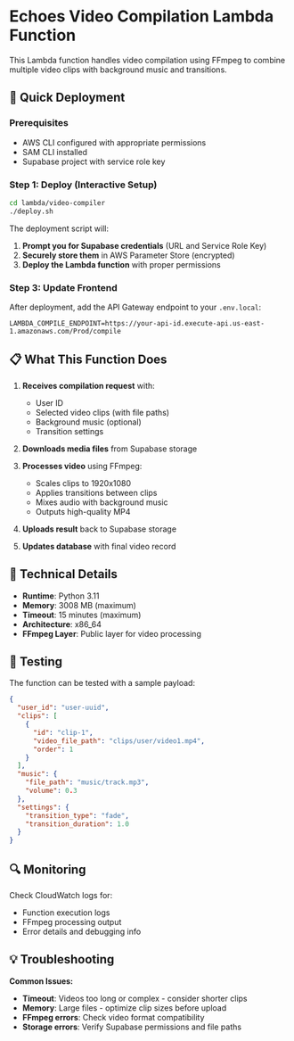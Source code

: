 # Echoes Video Compilation Lambda Function

This Lambda function handles video compilation using FFmpeg to combine multiple video clips with background music and transitions.

## 🚀 Quick Deployment

### Prerequisites
- AWS CLI configured with appropriate permissions
- SAM CLI installed
- Supabase project with service role key

### Step 1: Deploy (Interactive Setup)
```bash
cd lambda/video-compiler
./deploy.sh
```

The deployment script will:
1. **Prompt you for Supabase credentials** (URL and Service Role Key)
2. **Securely store them** in AWS Parameter Store (encrypted)
3. **Deploy the Lambda function** with proper permissions

### Step 3: Update Frontend
After deployment, add the API Gateway endpoint to your `.env.local`:
```
LAMBDA_COMPILE_ENDPOINT=https://your-api-id.execute-api.us-east-1.amazonaws.com/Prod/compile
```

## 📋 What This Function Does

1. **Receives compilation request** with:
   - User ID
   - Selected video clips (with file paths)
   - Background music (optional)
   - Transition settings

2. **Downloads media files** from Supabase storage

3. **Processes video** using FFmpeg:
   - Scales clips to 1920x1080
   - Applies transitions between clips
   - Mixes audio with background music
   - Outputs high-quality MP4

4. **Uploads result** back to Supabase storage

5. **Updates database** with final video record

## 🔧 Technical Details

- **Runtime**: Python 3.11
- **Memory**: 3008 MB (maximum)
- **Timeout**: 15 minutes (maximum)
- **Architecture**: x86_64
- **FFmpeg Layer**: Public layer for video processing

## 🧪 Testing

The function can be tested with a sample payload:
```json
{
  "user_id": "user-uuid",
  "clips": [
    {
      "id": "clip-1",
      "video_file_path": "clips/user/video1.mp4",
      "order": 1
    }
  ],
  "music": {
    "file_path": "music/track.mp3",
    "volume": 0.3
  },
  "settings": {
    "transition_type": "fade",
    "transition_duration": 1.0
  }
}
```

## 🔍 Monitoring

Check CloudWatch logs for:
- Function execution logs
- FFmpeg processing output
- Error details and debugging info

## 💡 Troubleshooting

**Common Issues:**
- **Timeout**: Videos too long or complex - consider shorter clips
- **Memory**: Large files - optimize clip sizes before upload
- **FFmpeg errors**: Check video format compatibility
- **Storage errors**: Verify Supabase permissions and file paths 